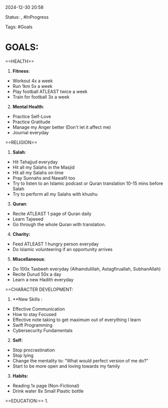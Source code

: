 
2024-12-30 20:58

Status:  , #InProgress 

Tags: #Goals

#  GOALS:

==HEALTH==
1.  **Fitness**:
- Workout 4x a week
- Run 1km 5x a week
- Play football ATLEAST twice a week
- Train for football 3x a week

2. **Mental Health**:
- Practice Self-Love
- Practice Gratitude
- Manage my Anger better (Don't let it affect me)
- Journal everyday

==RELIGION==
1. **Salah**:
- Hit Tahajjud everyday
- Hit all my Salahs in the Masjid
- Hit all my Salahs on time
- Pray Sunnahs and Nawafil too
- Try to listen to an Islamic podcast or Quran translation 10-15 mins before Salah
- Try to perform all my Salahs with khushu

3. **Quran**:
- Recite ATLEAST 1 page of Quran daily
- Learn Tajweed
- Go through the whole Quran with translation.

4. **Charity:**
- Feed ATLEAST 1 hungry person everyday
- Do Islamic volunteering if an opportunity arrives

5.  **Miscellaneous**:
- Do 100x Tasbeeh everyday (Alhamdulillah, Astagfiruallah, SubhanAllah)
- Recite Durud 50x a day
- Learn a new Hadith everyday

==CHARACTER DEVELOPMENT:
1. **New Skills :
- Effective Communication
- How to stay Focused
- Effective note taking to get maximum out of everything I learn
- Swift Programming
- Cybersecurity Fundamentals 

2. **Self:**
- Stop procrastination
- Stop lying
- Change the mentality to: "What would perfect version of me do?"
- Start to be more open and loving towards my family

3. **Habits:**
- Reading 1x page (Non-Fictional)
- Drink water 8x Small Plastic bottle

==EDUCATION:==
1. 